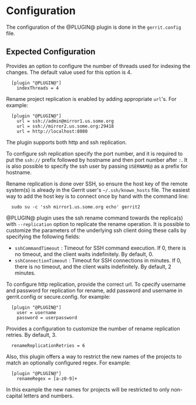 Configuration
=============

The configuration of the @PLUGIN@ plugin is done in the `gerrit.config`
file.

Expected Configuration
----------------------
Provides an option to configure the number of threads used for indexing
the changes. The default value used for this option is 4.

```
  [plugin "@PLUGIN@"]
    indexThreads = 4
```

Rename project replication is enabled by adding appropriate `url`'s.
For example:

```
  [plugin "@PLUGIN@"]
    url = ssh://admin@mirror1.us.some.org
    url = ssh://mirror2.us.some.org:29418
    url = http://localhost:8080
```
The plugin supports both http and ssh replication.

To configure ssh replication specify the port number, and it is required to put the `ssh://` prefix followed by hostname and then
port number after `:`. It is also possible to specify the ssh user by passing `USERNAME@` as a
prefix for hostname.

Rename replication is done over SSH, so ensure the host key of the remote system(s) is already in
the Gerrit user's `~/.ssh/known_hosts` file. The easiest way to add the host key is to connect once
by hand with the command line:

```
  sudo su -c 'ssh mirror1.us.some.org echo' gerrit2
```
@PLUGIN@ plugin uses the ssh rename command towards the replica(s) with `--replication` option to
replicate the rename operation. It is possible to customize the parameters of the underlying ssh
client doing these calls by specifying the following fields:
* `sshCommandTimeout` : Timeout for SSH command execution. If 0, there is no timeout, and
  the client waits indefinitely. By default, 0.
* `sshConnectionTimeout` : Timeout for SSH connections in minutes. If 0, there is no timeout, and
  the client waits indefinitely. By default, 2 minutes.

To configure http replication, provide the correct url. To cpecify username and password for replication for rename, add
password and username in gerrit.config or secure.config.
for example:
```
  [plugin "@PLUGIN@"]
    user = username
    password = userpassword
```

Provides a configuration to customize the number of rename replication retries. By default, 3.

```
  renameReplicationRetries = 6
```

Also, this plugin offers a way to restrict the new names of the projects to match an optionally
configured regex. For example:

```
  [plugin "@PLUGIN@"]
    renameRegex = [a-z0-9]+
```

In this example the new names for projects will be restricted to only non-capital letters and
numbers.
